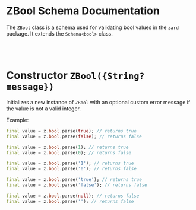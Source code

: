 # ZBool Schema Documentation

The `ZBool` class is a schema used for validating bool values in the `zard` package. It extends the `Schema<bool>` class.

<br>
<br>

# Constructor `ZBool({String? message})`

Initializes a new instance of `ZBool` with an optional custom error message if the value is not a valid integer.

Example:

```dart
final value = z.bool.parse(true); // returns true
final value = z.bool.parse(false); // returns false

final value = z.bool.parse(1); // returns true
final value = z.bool.parse(0); // returns false

final value = z.bool.parse('1'); // returns true
final value = z.bool.parse('0'); // returns false

final value = z.bool.parse('true'); // returns true
final value = z.bool.parse('false'); // returns false

final value = z.bool.parse(null); // returns false
final value = z.bool.parse(''); // returns false
```
